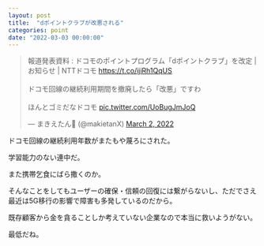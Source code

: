 ```yaml
---
layout: post
title:  "dポイントクラブが改悪される"
categories: point
date: "2022-03-03 00:00:00"
---
```


<blockquote class="twitter-tweet tw-align-center"><p lang="ja" dir="ltr">報道発表資料 : ドコモのポイントプログラム「dポイントクラブ」を改定 | お知らせ | NTTドコモ <a href="https://t.co/ijiRh1QqUS">https://t.co/ijiRh1QqUS</a> <br><br>ドコモ回線の継続利用期間を撤廃したら「改悪」ですわ<br><br>ほんとゴミだなドコモ <a href="https://t.co/UoBugJmJoQ">pic.twitter.com/UoBugJmJoQ</a></p>&mdash; まきえたん🥦 (@makietanX) <a href="https://twitter.com/makietanX/status/1498837583857856516?ref_src=twsrc%5Etfw">March 2, 2022</a></blockquote> <script async src="https://platform.twitter.com/widgets.js" charset="utf-8"></script>

ドコモ回線の継続利用年数がまたもや蔑ろにされた。

学習能力のない連中だ。

また携帯乞食にばら撒くのか。

そんなことをしてもユーザーの確保・信頼の回復には繋がらないし、ただでさえ最近は5G移行の影響で障害も多発しているのだから。

既存顧客から金を貪ることしか考えていない企業なので本当に救いようがない。

最低だね。
